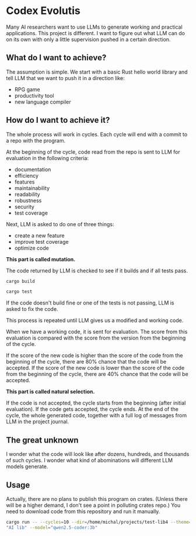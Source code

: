 # Codex Evolutis

Many AI researchers want to use LLMs to generate working and practical applications. This project is different. I want to figure out what LLM can do on its own with only a little supervision pushed in a certain direction.

## What do I want to achieve?

The assumption is simple. We start with a basic Rust hello world library and tell LLM that we want to push it in a direction like:
- RPG game
- productivity tool
- new language compiler

## How do I want to achieve it?

The whole process will work in cycles. Each cycle will end with a commit to a repo with the program.

At the beginning of the cycle, code read from the repo is sent to LLM for evaluation in the following criteria:
- documentation
- efficiency
- features
- maintainability
- readability
- robustness
- security
- test coverage

Next, LLM is asked to do one of three things:
- create a new feature
- improve test coverage
- optimize code

**This part is called mutation.**

The code returned by LLM is checked to see if it builds and if all tests pass.

```sh
cargo build
```

```sh
cargo test
```

If the code doesn't build fine or one of the tests is not passing, LLM is asked to fix the code.

This process is repeated until LLM gives us a modified and working code.

When we have a working code, it is sent for evaluation. The score from this evaluation is compared with the score from the version from the beginning of the cycle.

If the score of the new code is higher than the score of the code from the beginning of the cycle, there are 80% chance that the code will be accepted. If the score of the new code is lower than the score of the code from the beginning of the cycle, there are 40% chance that the code will be accepted.

**This part is called natural selection.**

If the code is not accepted, the cycle starts from the beginning (after initial evaluation). If the code gets accepted, the cycle ends. At the end of the cycle, the whole generated code, together with a full log of messages from LLM in the project journal.

## The great unknown

I wonder what the code will look like after dozens, hundreds, and thousands of such cycles. I wonder what kind of abominations will different LLM models generate.

## Usage

Actually, there are no plans to publish this program on crates. (Unless there will be a higher demand, I don't see a point in polluting crates repo.) You need to download code from this repository and run it manually.

```sh
cargo run -- --cycles=10 --dir=/home/michal/projects/test-lib4 --theme=
"AI lib" --model="qwen2.5-coder:3b"
```

